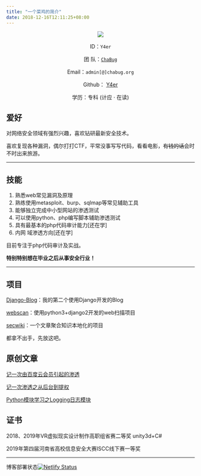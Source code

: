 ```yaml
---
title: "一个菜鸡的简介"
date: 2018-12-16T12:11:25+08:00
---
```

<center>

![](https://y4er.com/img/uploads/20190430191344.png)

ID：`Y4er`

团  队：[`ChaBug`](http://www.chabug.org/)

Email：`admin[@]chabug.org`

Github：  [Y4er](http://github.com/Y4er)

学历：专科 (计应 · 在读)

</center>

## 爱好

对网络安全领域有强烈兴趣，喜欢钻研最新安全技术。

喜欢复现各种漏洞，偶尔打打CTF，平常没事写写代码，看看电影，~~有钱的话~~会时不时出来旅游。

---

## 技能

1. 熟悉web常见漏洞及原理
2. 熟练使用metasploit、burp、sqlmap等常见辅助工具
3. 能够独立完成中小型网站的渗透测试
4. 可以使用python、php编写脚本辅助渗透测试
5. 具有最基本的php代码审计能力[还在学]
6. 内网 域渗透方向[还在学]

目前专注于php代码审计及实战。

**特别特别想在毕业之后从事安全行业！**

---

## 项目

[Django-Blog](https://github.com/Y4er/Django-blog)：我的第二个使用Django开发的Blog

[webscan](https://github.com/Y4er/webscan)：使用python3+django2开发的web扫描项目

[secwiki](https://github.com/Y4er/secwiki)：一个文章聚合知识本地化的项目

都拿不出手，先放这吧。

## 原创文章
[记一次由百度云会员引起的渗透](https://y4er.com/post/faka-hack/)

[记一次渗透之从后台到提权](https://y4er.com/post/pentest-03-12/)

[Python模块学习之Logging日志模块](https://www.chabug.org/code/640.html)

## 证书

2018、2019年VR虚拟现实设计制作高职组省赛二等奖 unity3d+C#

2019年第四届河南省高校信息安全大赛ISCC线下赛一等奖

---

博客部署状态[![Netlify Status](https://api.netlify.com/api/v1/badges/63ca25df-b97f-42f0-b0a9-eaa4f8161b49/deploy-status)](https://app.netlify.com/sites/serene-austin-2719b7/deploys)